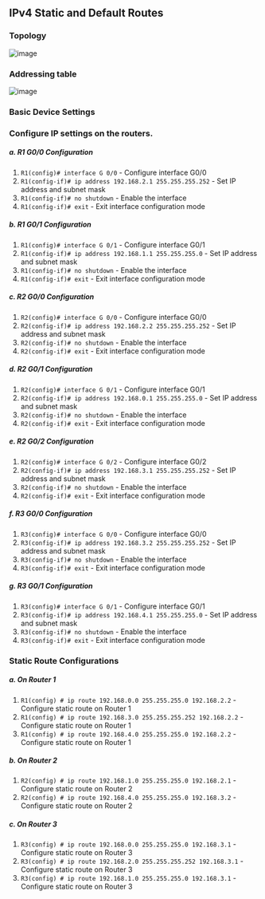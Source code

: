 ## IPv4 Static and Default Routes

### Topology

![image](https://github.com/Rohail30/CNDC/assets/96627590/b3951298-2f28-4672-a112-c9868a83110d)

### Addressing table

![image](https://github.com/Rohail30/CNDC/assets/96627590/e03a35de-7eb4-456a-a82a-184dde27235d)

### Basic Device Settings

### Configure IP settings on the routers.

##### a. R1 G0/0 Configuration
1. `R1(config)# interface G 0/0` - Configure interface G0/0
2. `R1(config-if)# ip address 192.168.2.1 255.255.255.252` - Set IP address and subnet mask
3. `R1(config-if)# no shutdown` - Enable the interface
4. `R1(config-if)# exit` - Exit interface configuration mode

##### b. R1 G0/1 Configuration
1. `R1(config)# interface G 0/1` - Configure interface G0/1
2. `R1(config-if)# ip address 192.168.1.1 255.255.255.0` - Set IP address and subnet mask
3. `R1(config-if)# no shutdown` - Enable the interface
4. `R1(config-if)# exit` - Exit interface configuration mode

##### c. R2 G0/0 Configuration
1. `R2(config)# interface G 0/0` - Configure interface G0/0
2. `R2(config-if)# ip address 192.168.2.2 255.255.255.252` - Set IP address and subnet mask
3. `R2(config-if)# no shutdown` - Enable the interface
4. `R2(config-if)# exit` - Exit interface configuration mode

##### d. R2 G0/1 Configuration
1. `R2(config)# interface G 0/1` - Configure interface G0/1
2. `R2(config-if)# ip address 192.168.0.1 255.255.255.0` - Set IP address and subnet mask
3. `R2(config-if)# no shutdown` - Enable the interface
4. `R2(config-if)# exit` - Exit interface configuration mode

##### e. R2 G0/2 Configuration
1. `R2(config)# interface G 0/2` - Configure interface G0/2
2. `R2(config-if)# ip address 192.168.3.1 255.255.255.252` - Set IP address and subnet mask
3. `R2(config-if)# no shutdown` - Enable the interface
4. `R2(config-if)# exit` - Exit interface configuration mode

##### f. R3 G0/0 Configuration
1. `R3(config)# interface G 0/0` - Configure interface G0/0
2. `R3(config-if)# ip address 192.168.3.2 255.255.255.252` - Set IP address and subnet mask
3. `R3(config-if)# no shutdown` - Enable the interface
4. `R3(config-if)# exit` - Exit interface configuration mode

##### g. R3 G0/1 Configuration
1. `R3(config)# interface G 0/1` - Configure interface G0/1
2. `R3(config-if)# ip address 192.168.4.1 255.255.255.0` - Set IP address and subnet mask
3. `R3(config-if)# no shutdown` - Enable the interface
4. `R3(config-if)# exit` - Exit interface configuration mode

### Static Route Configurations

##### a. On Router 1
1. `R1(config) # ip route 192.168.0.0 255.255.255.0 192.168.2.2` - Configure static route on Router 1
2. `R1(config) # ip route 192.168.3.0 255.255.255.252 192.168.2.2` - Configure static route on Router 1
3. `R1(config) # ip route 192.168.4.0 255.255.255.0 192.168.2.2` - Configure static route on Router 1

##### b. On Router 2
1. `R2(config) # ip route 192.168.1.0 255.255.255.0 192.168.2.1` - Configure static route on Router 2
2. `R2(config) # ip route 192.168.4.0 255.255.255.0 192.168.3.2` - Configure static route on Router 2

##### c. On Router 3
1. `R3(config) # ip route 192.168.0.0 255.255.255.0 192.168.3.1` - Configure static route on Router 3
2. `R3(config) # ip route 192.168.2.0 255.255.255.252 192.168.3.1` - Configure static route on Router 3
3. `R3(config) # ip route 192.168.1.0 255.255.255.0 192.168.3.1` - Configure static route on Router 3


